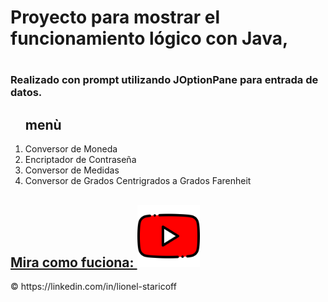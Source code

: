 <h1>Proyecto para mostrar el funcionamiento lógico con Java,<h1>
<h3> Realizado con prompt utilizando JOptionPane para entrada de datos.   </h3>

<ol>
<h2>menù</h2>
<li>Conversor de Moneda</li>
<li>Encriptador de Contraseña</li>
<li>Conversor de Medidas</li>
<li>Conversor de Grados Centrigrados a Grados Farenheit</li>
</ol>

<h2><a href="https://www.youtube.com/watch?v=cfIPnYoEXNI"> Mira como fuciona: <img src="https://github.com/LionelStaricoff/conversor/blob/main/youtube.png?raw=true" alt="enlace a youtube" width="100" height="100"> </a></h2> 


<p>&copy https://linkedin.com/in/lionel-staricoff</p>
